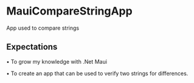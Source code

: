 # MauiCompareStringApp
App used to compare strings

## Expectations
• To grow my knowledge with .Net Maui

• To create an app that can be used to verify two strings for differences.
